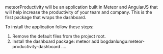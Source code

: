 meteorProductivity will be an application built in Meteor and AngularJS that will help increase the productivity of your team and company.
This is the first package that wraps the dashboard.

To install the application follow these steps:
1) Remove the default files from the project root.
2) Install the dashboard package: meteor add bogdanlungu:meteor-productivity-dashboard
....
